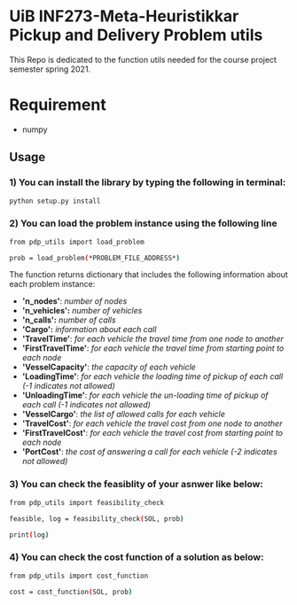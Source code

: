 # UiB INF273-Meta-Heuristikkar Pickup and Delivery Problem utils
This Repo is dedicated to the function utils needed for the course project semester spring 2021.

# Requirement
- numpy

## Usage
### 1) You can install the library by typing the following in terminal:
```bash
python setup.py install
```
### 2) You can load the problem instance using the following line

```bash
from pdp_utils import load_problem

prob = load_problem(*PROBLEM_FILE_ADDRESS*)
```
The function returns dictionary that includes the following information about each problem instance:
- **'n_nodes'**: _number of nodes_
- **'n_vehicles':** _number of vehicles_ 
- **'n_calls':** _number of calls_ 
- **'Cargo':** _information about each call_
- **'TravelTime'**: _for each vehicle the travel time from one node to another_
- **'FirstTravelTime'**: _for each vehicle the travel time from starting point to each node_ 
- **'VesselCapacity'**: _the capacity of each vehicle_
- **'LoadingTime'**: _for each vehicle the loading time of pickup of each call (-1 indicates not allowed)_ 
- **'UnloadingTime'**: _for each vehicle the un-loading time of pickup of each call (-1 indicates not allowed)_ 
- **'VesselCargo'**: _the list of allowed calls for each vehicle_
- **'TravelCost'**: _for each vehicle the travel cost from one node to another_
- **'FirstTravelCost'**:  _for each vehicle the travel cost from starting point to each node_
- **'PortCost'**: _the cost of answering a call for each vehicle (-2 indicates not allowed)_
### 3) You can check the feasiblity of your asnwer like below:
```bash
from pdp_utils import feasibility_check

feasible, log = feasibility_check(SOL, prob)

print(log)
```
### 4) You can check the cost function of a solution as below:
```bash
from pdp_utils import cost_function

cost = cost_function(SOL, prob)
```
